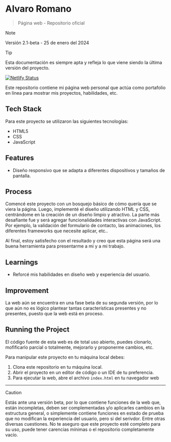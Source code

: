 # **Alvaro Romano**
> Página web - Repositorio oficial

>[!NOTE]
> Versión 2.1-beta - 25 de enero del 2024

> [!TIP]
> Esta documentación es siempre apta y refleja lo que viene siendo la última versión del proyecto.

[![Netlify Status](https://api.netlify.com/api/v1/badges/fadee713-2ce4-454f-ace0-24925b1c9bd2/deploy-status)](https://app.netlify.com/sites/alvaroromano/deploys)

Este repositorio contiene mi página web personal que actúa como portafolio en línea para mostrar mis proyectos, habilidades, etc.

## Tech Stack

Para este proyecto se utilizaron las siguientes tecnologías:

- HTML5
- CSS
- JavaScript

## Features

- Diseño responsivo que se adapta a diferentes dispositivos y tamaños de pantalla.

## Process

Comencé este proyecto con un bosquejo básico de cómo quería que se viera la página. Luego, implementé el diseño utilizando HTML y CSS, centrándome en la creación de un diseño limpio y atractivo. La parte más desafiante fue y será agregar funcionalidades interactivas con JavaScript. Por ejemplo, la validación del formulario de contacto, las animaciones, los diferentes frameworks que necesite aplicar, etc..

Al final, estoy satisfecho con el resultado y creo que esta página será una buena herramienta para presentarme a mi y a mi trabajo.

## Learnings

- Reforcé mis habilidades en diseño web y experiencia del usuario.

## Improvement

La web aún se encuentra en una fase beta de su segunda versión, por lo que aún no es lógico plantear tantas características presentes y no presentes, puesto que la web está en proceso.

## Running the Project

El código fuente de esta web es de total uso abierto, puedes clonarlo, mofificarlo parcial o totalmente, mejorarlo y proponerme cambios, etc.

Para manipular este proyecto en tu máquina local debes:

1. Clona este repositorio en tu máquina local.
2. Abrir el proyecto en un editor de código o un IDE de tu preferencia.
3. Para ejecutar la web, abre el archivo ```index.html``` en tu navegador web

---

> [!CAUTION]
> Estás ante una versión beta, por lo que contiene funciones de la web que, están incompletas, deben ser complementadas y/o aplicarles cambios en la estructura general, o simplemente contiene funciones en estado de prueba que no modifican la experiencia del usuario, pero si del serivdor. Entre otras diversas cuestiones.
> No te aseguro que este proyecto esté completo para su uso, puede tener carencias mínimas o el repositorio completamente vacío.
